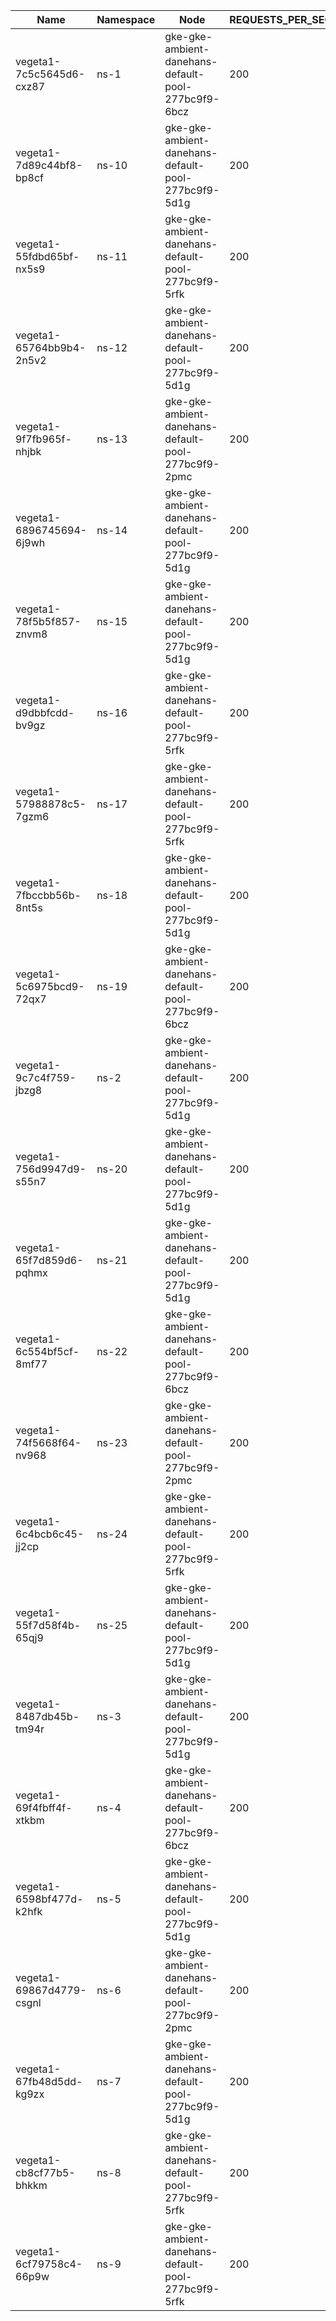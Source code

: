 | Name | Namespace | Node | REQUESTS_PER_SECOND | DURATION | CONNECTIONS | MAX_CONNECTIONS |
|------|-----------|------|---------------------|----------|-------------|-----------------|
| vegeta1-7c5c5645d6-cxz87 | ns-1 | gke-gke-ambient-danehans-default-pool-277bc9f9-6bcz | 200 | 10m | 100 | 100 |
| vegeta1-7d89c44bf8-bp8cf | ns-10 | gke-gke-ambient-danehans-default-pool-277bc9f9-5d1g | 200 | 10m | 100 | 100 |
| vegeta1-55fdbd65bf-nx5s9 | ns-11 | gke-gke-ambient-danehans-default-pool-277bc9f9-5rfk | 200 | 10m | 100 | 100 |
| vegeta1-65764bb9b4-2n5v2 | ns-12 | gke-gke-ambient-danehans-default-pool-277bc9f9-5d1g | 200 | 10m | 100 | 100 |
| vegeta1-9f7fb965f-nhjbk | ns-13 | gke-gke-ambient-danehans-default-pool-277bc9f9-2pmc | 200 | 10m | 100 | 100 |
| vegeta1-6896745694-6j9wh | ns-14 | gke-gke-ambient-danehans-default-pool-277bc9f9-5d1g | 200 | 10m | 100 | 100 |
| vegeta1-78f5b5f857-znvm8 | ns-15 | gke-gke-ambient-danehans-default-pool-277bc9f9-5d1g | 200 | 10m | 100 | 100 |
| vegeta1-d9dbbfcdd-bv9gz | ns-16 | gke-gke-ambient-danehans-default-pool-277bc9f9-5rfk | 200 | 10m | 100 | 100 |
| vegeta1-57988878c5-7gzm6 | ns-17 | gke-gke-ambient-danehans-default-pool-277bc9f9-5rfk | 200 | 10m | 100 | 100 |
| vegeta1-7fbccbb56b-8nt5s | ns-18 | gke-gke-ambient-danehans-default-pool-277bc9f9-5d1g | 200 | 10m | 100 | 100 |
| vegeta1-5c6975bcd9-72qx7 | ns-19 | gke-gke-ambient-danehans-default-pool-277bc9f9-6bcz | 200 | 10m | 100 | 100 |
| vegeta1-9c7c4f759-jbzg8 | ns-2 | gke-gke-ambient-danehans-default-pool-277bc9f9-5d1g | 200 | 10m | 100 | 100 |
| vegeta1-756d9947d9-s55n7 | ns-20 | gke-gke-ambient-danehans-default-pool-277bc9f9-5d1g | 200 | 10m | 100 | 100 |
| vegeta1-65f7d859d6-pqhmx | ns-21 | gke-gke-ambient-danehans-default-pool-277bc9f9-5d1g | 200 | 10m | 100 | 100 |
| vegeta1-6c554bf5cf-8mf77 | ns-22 | gke-gke-ambient-danehans-default-pool-277bc9f9-6bcz | 200 | 10m | 100 | 100 |
| vegeta1-74f5668f64-nv968 | ns-23 | gke-gke-ambient-danehans-default-pool-277bc9f9-2pmc | 200 | 10m | 100 | 100 |
| vegeta1-6c4bcb6c45-jj2cp | ns-24 | gke-gke-ambient-danehans-default-pool-277bc9f9-5rfk | 200 | 10m | 100 | 100 |
| vegeta1-55f7d58f4b-65qj9 | ns-25 | gke-gke-ambient-danehans-default-pool-277bc9f9-5d1g | 200 | 10m | 100 | 100 |
| vegeta1-8487db45b-tm94r | ns-3 | gke-gke-ambient-danehans-default-pool-277bc9f9-5d1g | 200 | 10m | 100 | 100 |
| vegeta1-69f4fbff4f-xtkbm | ns-4 | gke-gke-ambient-danehans-default-pool-277bc9f9-6bcz | 200 | 10m | 100 | 100 |
| vegeta1-6598bf477d-k2hfk | ns-5 | gke-gke-ambient-danehans-default-pool-277bc9f9-5d1g | 200 | 10m | 100 | 100 |
| vegeta1-69867d4779-csgnl | ns-6 | gke-gke-ambient-danehans-default-pool-277bc9f9-2pmc | 200 | 10m | 100 | 100 |
| vegeta1-67fb48d5dd-kg9zx | ns-7 | gke-gke-ambient-danehans-default-pool-277bc9f9-5d1g | 200 | 10m | 100 | 100 |
| vegeta1-cb8cf77b5-bhkkm | ns-8 | gke-gke-ambient-danehans-default-pool-277bc9f9-5rfk | 200 | 10m | 100 | 100 |
| vegeta1-6cf79758c4-66p9w | ns-9 | gke-gke-ambient-danehans-default-pool-277bc9f9-5rfk | 200 | 10m | 100 | 100 |
